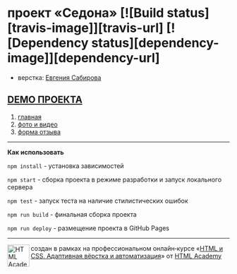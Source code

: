 # проект «Седона» [![Build status][travis-image]][travis-url] [![Dependency status][dependency-image]][dependency-url]

* верстка: [Евгения Сабирова](https://github.com/jjjenya)

## [DEMO ПРОЕКТА](https://jjjenya.github.io/project-sedona/) 

   1. [главная](https://jjjenya.github.io/project-sedona/index.html) 
   2. [фото и видео](https://jjjenya.github.io/project-sedona/catalog.html) 
   3. [форма отзыва](https://jjjenya.github.io/project-sedona/form.html) 


---


**Как использовать**


`npm install` - установка зависимостей

`npm start` - сборка проекта в режиме разработки и запуск локального сервера

`npm test` - запуск теста на наличие стилистических ошибок

`npm run build` - финальная сборка проекта

`npm run deploy` - размещение проекта в GitHub Pages


---


<a href="https://htmlacademy.ru/intensive/adaptive"><img align="left" width="50" height="50" alt="HTML Academy" src="https://up.htmlacademy.ru/static/img/intensive/adaptive/logo-for-github-2.png"></a>

создан в рамках на профессиональном онлайн‑курсе «[HTML и CSS. Адаптивная вёрстка и автоматизация](https://htmlacademy.ru/intensive/adaptive)» от [HTML Academy](https://htmlacademy.ru)
